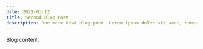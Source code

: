```yaml
---
date: 2021-01-12
title: Second Blog Post
description: One more test blog post. Lorem ipsum dolor sit amet, consectetur adipiscing elit, sed do eiusmod tempor incididunt ut labore et dolore magna aliqua.
---
```


Blog content.
